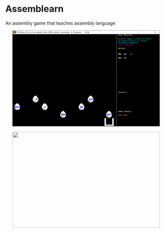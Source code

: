 # Assemblearn
An assembly game that teaches assembly language

<p align="center">
  <img width="460" height="300" src="https://github.com/ahmedx3/Assemblearn/blob/master/Lose.PNG">
</p>


<p align="center">
  <img width="460" height="300" src="https://i.ibb.co/9hQdjGj/Win.png">
</p>
